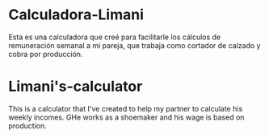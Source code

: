 # Calculadora-Limani
Esta es una calculadora que creé para facilitarle los cálculos de remuneración semanal a mi pareja, que trabaja como cortador de calzado y cobra por producción.

# Limani's-calculator
This is a calculator that I've created to help my partner to calculate his weekly incomes. GHe works as a shoemaker and his wage is based on production.

